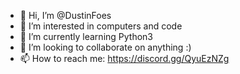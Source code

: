 - 👋 Hi, I’m @DustinFoes
- 👀 I’m interested in computers and code
- 🌱 I’m currently learning Python3
- 💞️ I’m looking to collaborate on anything :)
- 📫 How to reach me: https://discord.gg/QyuEzNZg

<!---
DustinFoes/DustinFoes is a ✨ special ✨ repository because its `README.md` (this file) appears on your GitHub profile.
You can click the Preview link to take a look at your changes.
--->
